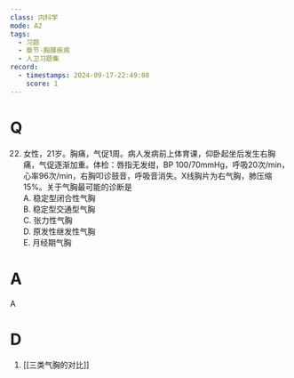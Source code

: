 ```yaml
---
class: 内科学
mode: A2
tags:
  - 习题
  - 章节-胸膜疾病
  - 人卫习题集
record:
  - timestamps: 2024-09-17-22:49:08
    score: 1
---
```


# Q
22. 女性，21岁。胸痛，气促1周。病人发病前上体育课，仰卧起坐后发生右胸痛，气促逐渐加重。体检：唇指无发绀，BP 100/70mmHg，呼吸20次/min，心率96次/min，右胸叩诊鼓音，呼吸音消失。X线胸片为右气胸，肺压缩15%。关于气胸最可能的诊断是  
A. 稳定型闭合性气胸  
B. 稳定型交通型气胸  
C. 张力性气胸  
D. 原发性继发性气胸  
E. 月经期气胸  
# A
A
# D
1. [[三类气胸的对比]]